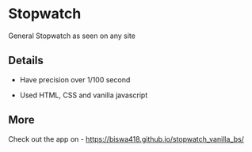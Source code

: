 # Stopwatch
General Stopwatch as seen on any site

## Details
 - Have precision over 1/100 second

 - Used HTML, CSS and vanilla javascript

## More
Check out the app on - https://biswa418.github.io/stopwatch_vanilla_bs/
